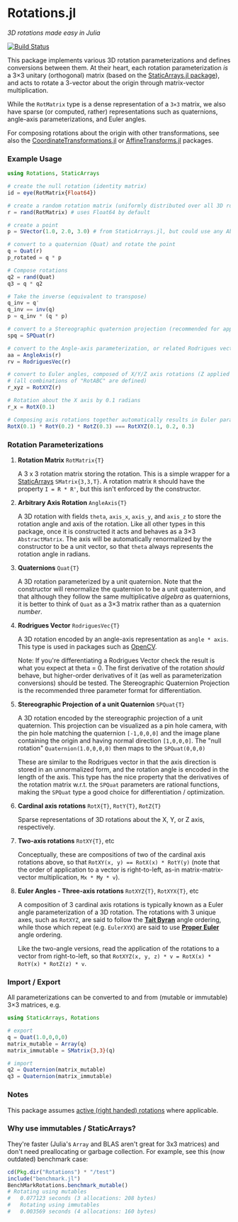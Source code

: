 # Rotations.jl

*3D rotations made easy in Julia*

[![Build Status](https://travis-ci.org/FugroRoames/Rotations.jl.svg?branch=static_arrays)](https://travis-ci.org/FugroRoames/Rotations.jl)

This package implements various 3D rotation parameterizations and defines
conversions between them. At their heart, each rotation parameterization *is*
a 3×3 unitary (orthogonal) matrix (based on the [StaticArrays.jl package](https://github,com/andyferris/StaticArrays.jl)),
and acts to rotate a 3-vector about the origin through matrix-vector multiplication.

While the `RotMatrix` type is a dense representation of a `3×3` matrix, we also
have sparse (or computed, rather) representations such as quaternions,
angle-axis parameterizations, and Euler angles.

For composing rotations about the origin with other transformations, see also
the [CoordinateTransformations.jl](https://github.com/FugroRoames/CoordinateTransformations.jl)
or [AffineTransforms.jl](https://github.com/timholy/AffineTransforms.jl) packages.

### Example Usage

```julia
using Rotations, StaticArrays

# create the null rotation (identity matrix)
id = eye(RotMatrix{Float64})

# create a random rotation matrix (uniformly distributed over all 3D rotations)
r = rand(RotMatrix) # uses Float64 by default

# create a point
p = SVector(1.0, 2.0, 3.0) # from StaticArrays.jl, but could use any AbstractVector...

# convert to a quaternion (Quat) and rotate the point
q = Quat(r)
p_rotated = q * p

# Compose rotations
q2 = rand(Quat)
q3 = q * q2

# Take the inverse (equivalent to transpose)
q_inv = q'
q_inv == inv(q)
p ≈ q_inv * (q * p)

# convert to a Stereographic quaternion projection (recommended for applications with differentiation)
spq = SPQuat(r)

# convert to the Angle-axis parameterization, or related Rodrigues vector
aa = AngleAxis(r)
rv = RodriguesVec(r)

# convert to Euler angles, composed of X/Y/Z axis rotations (Z applied first)
# (all combinations of "RotABC" are defined)
r_xyz = RotXYZ(r)

# Rotation about the X axis by 0.1 radians
r_x = RotX(0.1)

# Composing axis rotations together automatically results in Euler parameterization
RotX(0.1) * RotY(0.2) * RotZ(0.3) === RotXYZ(0.1, 0.2, 0.3)
```

### Rotation Parameterizations

1. **Rotation Matrix** `RotMatrix{T}`

    A 3 x 3 rotation matrix storing the rotation.  This is a simple wrapper for
    a [StaticArrays](https://github.com/andyferris/StaticArrays.jl) `SMatrix{3,3,T}`.
    A rotation matrix `R` should have the property `I = R * R'`, but this isn't
    enforced by the constructor.


2. **Arbitrary Axis Rotation** `AngleAxis{T}`

    A 3D rotation with fields `theta`, `axis_x`, `axis_y`, and
    `axis_z` to store the rotation angle and axis of the rotation.
    Like all other types in this package, once it is constructed it acts and
    behaves as a 3×3 `AbstractMatrix`. The axis will be automatically
    renormalized by the constructor to be a unit vector, so that `theta` always
    represents the rotation angle in radians.

3. **Quaternions** `Quat{T}`

    A 3D rotation parameterized by a unit quaternion. Note that the constructor
    will renormalize the quaternion to be a unit quaternion, and that although
    they follow the same multiplicative *algebra* as quaternions, it is better
    to think of `Quat` as a 3×3 matrix rather than as a quaternion *number*.

4. **Rodrigues Vector** `RodriguesVec{T}`

    A 3D rotation encoded by an angle-axis representation as `angle * axis`.  
    This type is used in packages such as [OpenCV](http://docs.opencv.org/2.4/modules/calib3d/doc/camera_calibration_and_3d_reconstruction.html#void%20Rodrigues%28InputArray%20src,%20OutputArray%20dst,%20OutputArray%20jacobian%29).

    Note: If you're differentiating a Rodrigues Vector check the result is what
    you expect at theta = 0.  The first derivative of the rotation *should*
    behave, but higher-order derivatives of it (as well as parameterization
    conversions) should be tested.  The Stereographic Quaternion Projection is
    the recommended three parameter format for differentiation.

5. **Stereographic Projection of a unit Quaternion** `SPQuat{T}`

    A 3D rotation encoded by the stereographic projection of a unit quaternion.  This projection can be visualized as a pin hole camera, with the pin hole matching the quaternion `[-1,0,0,0]` and the image plane containing the origin and having normal direction `[1,0,0,0]`.  The "null rotation" `Quaternion(1.0,0,0,0)` then maps to the `SPQuat(0,0,0)`

    These are similar to the Rodrigues vector in that the axis direction is stored in an unnormalized form, and the rotation angle is encoded in the length of the axis.  This type has the nice property that the derivatives of the rotation matrix w.r.t. the `SPQuat` parameters are rational functions, making the `SPQuat` type a good choice for differentiation / optimization.

6. **Cardinal axis rotations** `RotX{T}`, `RotY{T}`, `RotZ{T}`

    Sparse representations of 3D rotations about the X, Y, or Z axis, respectively.

7. **Two-axis rotations** `RotXY{T}`, etc

    Conceptually, these are compositions of two of the cardinal axis rotations above,
    so that `RotXY(x, y) == RotX(x) * RotY(y)` (note that the order of application to
    a vector is right-to-left, as-in matrix-matrix-vector multiplication, `Mx * My * v`).

8. **Euler Angles - Three-axis rotations** `RotXYZ{T}`, `RotXYX{T}`, etc

    A composition of 3 cardinal axis rotations is typically known as a Euler
    angle parameterization of a 3D rotation. The rotations with 3 unique axes,
    such as `RotXYZ`, are said to follow the [**Tait Byran**](https://en.wikipedia.org/wiki/Euler_angles#Tait.E2.80.93Bryan_angles) angle ordering,
    while those which repeat (e.g. `EulerXYX`) are said to use [**Proper Euler**](https://en.wikipedia.org/wiki/Euler_angles#Conventions) angle ordering.

    Like the two-angle versions, read the application of the rotations to a
    vector from right-to-left, so that `RotXYZ(x, y, z) * v = RotX(x) * RotY(x) * RotZ(z) * v`.

### Import / Export

All parameterizations can be converted to and from (mutable or immutable)
3×3 matrices, e.g.

```julia
using StaticArrays, Rotations

# export
q = Quat(1.0,0,0,0)
matrix_mutable = Array(q)
matrix_immutable = SMatrix{3,3}(q)

# import
q2 = Quaternion(matrix_mutable)
q3 = Quaternion(matrix_immutable)
```

### Notes

This package assumes [active (right handed) rotations](https://en.wikipedia.org/wiki/Active_and_passive_transformation) where applicable.


### Why use immutables / StaticArrays?

They're faster (Julia's `Array` and BLAS aren't great for 3x3 matrices) and
don't need preallocating or garbage collection. For example, see this (now
outdated) benchmark case:

```julia
cd(Pkg.dir("Rotations") * "/test")
include("benchmark.jl")
BenchMarkRotations.benchmark_mutable()
# Rotating using mutables
#   0.077123 seconds (3 allocations: 208 bytes)
#   Rotating using immutables
#   0.003569 seconds (4 allocations: 160 bytes)
```
